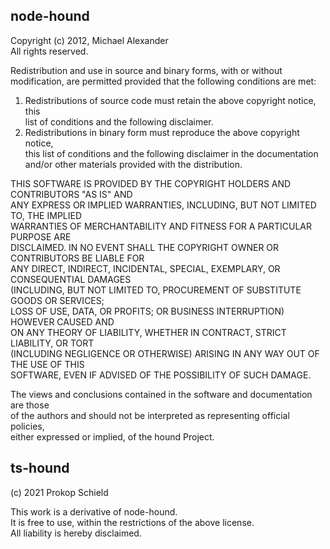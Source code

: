 ## node-hound

Copyright (c) 2012, Michael Alexander  
All rights reserved.

Redistribution and use in source and binary forms, with or without  
modification, are permitted provided that the following conditions are met:

1. Redistributions of source code must retain the above copyright notice, this  
   list of conditions and the following disclaimer.
2. Redistributions in binary form must reproduce the above copyright notice,  
   this list of conditions and the following disclaimer in the documentation  
   and/or other materials provided with the distribution.

THIS SOFTWARE IS PROVIDED BY THE COPYRIGHT HOLDERS AND CONTRIBUTORS "AS IS" AND  
ANY EXPRESS OR IMPLIED WARRANTIES, INCLUDING, BUT NOT LIMITED TO, THE IMPLIED  
WARRANTIES OF MERCHANTABILITY AND FITNESS FOR A PARTICULAR PURPOSE ARE  
DISCLAIMED. IN NO EVENT SHALL THE COPYRIGHT OWNER OR CONTRIBUTORS BE LIABLE FOR  
ANY DIRECT, INDIRECT, INCIDENTAL, SPECIAL, EXEMPLARY, OR CONSEQUENTIAL DAMAGES  
(INCLUDING, BUT NOT LIMITED TO, PROCUREMENT OF SUBSTITUTE GOODS OR SERVICES;  
LOSS OF USE, DATA, OR PROFITS; OR BUSINESS INTERRUPTION) HOWEVER CAUSED AND  
ON ANY THEORY OF LIABILITY, WHETHER IN CONTRACT, STRICT LIABILITY, OR TORT  
(INCLUDING NEGLIGENCE OR OTHERWISE) ARISING IN ANY WAY OUT OF THE USE OF THIS  
SOFTWARE, EVEN IF ADVISED OF THE POSSIBILITY OF SUCH DAMAGE.

The views and conclusions contained in the software and documentation are those  
of the authors and should not be interpreted as representing official policies,  
either expressed or implied, of the hound Project.

## ts-hound

(c) 2021 Prokop Schield

This work is a derivative of node-hound.  
It is free to use, within the restrictions of the above license.  
All liability is hereby disclaimed.
